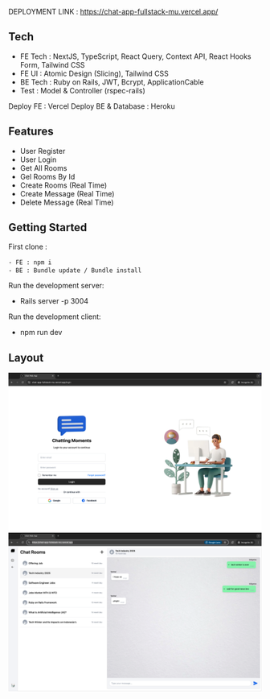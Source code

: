 DEPLOYMENT LINK : https://chat-app-fullstack-mu.vercel.app/

## Tech

- FE Tech : NextJS, TypeScript, React Query, Context API, React Hooks Form, Tailwind CSS
- FE UI : Atomic Design (Slicing), Tailwind CSS
- BE Tech : Ruby on Rails, JWT, Bcrypt, ApplicationCable
- Test : Model & Controller (rspec-rails)

Deploy FE : Vercel
Deploy BE & Database : Heroku

## Features

- User Register
- User Login
- Get All Rooms
- Gel Rooms By Id
- Create Rooms (Real Time)
- Create Message (Real Time)
- Delete Message (Real Time)

## Getting Started

First clone :

```
- FE : npm i
- BE : Bundle update / Bundle install
```

Run the development server:
- Rails server -p 3004

Run the development client:
- npm run dev

## Layout

![Screenshot showing weather app layout](/client/public/assets/loginLayout.png)
![Screenshot showing weather app layout](/client/public/assets/homeLayout.png)
